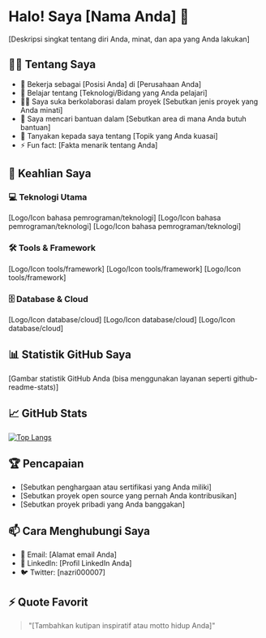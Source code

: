# Halo! Saya [Nama Anda] 👋

[Deskripsi singkat tentang diri Anda, minat, dan apa yang Anda lakukan]

## 🙋‍♂️ Tentang Saya

* 💼 Bekerja sebagai [Posisi Anda] di [Perusahaan Anda]
* 🌱 Belajar tentang [Teknologi/Bidang yang Anda pelajari]
* 👯‍♀️ Saya suka berkolaborasi dalam proyek [Sebutkan jenis proyek yang Anda minati]
* 🤔 Saya mencari bantuan dalam [Sebutkan area di mana Anda butuh bantuan]
* 💬 Tanyakan kepada saya tentang [Topik yang Anda kuasai]
* ⚡ Fun fact: [Fakta menarik tentang Anda]

## 🚀 Keahlian Saya

### 💻 Teknologi Utama
[Logo/Icon bahasa pemrograman/teknologi] [Logo/Icon bahasa pemrograman/teknologi] [Logo/Icon bahasa pemrograman/teknologi]

### 🛠️ Tools & Framework
[Logo/Icon tools/framework] [Logo/Icon tools/framework] [Logo/Icon tools/framework]

### 🗄️ Database & Cloud
[Logo/Icon database/cloud] [Logo/Icon database/cloud] [Logo/Icon database/cloud]

## 📊 Statistik GitHub Saya

[Gambar statistik GitHub Anda (bisa menggunakan layanan seperti github-readme-stats)]

## 📈 GitHub Stats

[![Top Langs](https://github-readme-stats.vercel.app/api/top-langs/?username=username_anda)](https://github.com/anuraghazra/github-readme-stats)

## 🏆 Pencapaian

* [Sebutkan penghargaan atau sertifikasi yang Anda miliki]
* [Sebutkan proyek open source yang pernah Anda kontribusikan]
* [Sebutkan proyek pribadi yang Anda banggakan]

## 📫 Cara Menghubungi Saya

* 📧 Email: [Alamat email Anda]
* 💼 LinkedIn: [Profil LinkedIn Anda]
* 🐦 Twitter: [nazri000007]

## ⚡ Quote Favorit

> "[Tambahkan kutipan inspiratif atau motto hidup Anda]"
